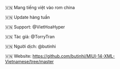 🇻🇳 Mang tiếng việt vào rom china

🇻🇳 Update hàng tuần 

🇻🇳 Support: @VietHoaHyper

🇻🇳 Tác giả: @TorryTran

🇻🇳 Người dịch: @butinhi

🇻🇳 Website: https://github.com/butinhi/MIUI-14-XML-Vietnamese/tree/master

